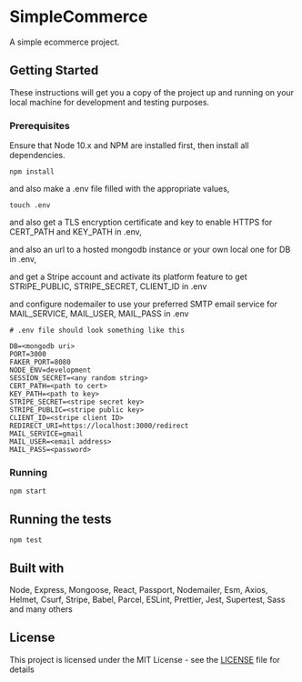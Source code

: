 # SimpleCommerce

A simple ecommerce project.

## Getting Started

These instructions will get you a copy of the project up and running on your local machine for development and testing purposes.

### Prerequisites

Ensure that Node 10.x and NPM are installed first, then install all dependencies.

```
npm install
```

and also make a .env file filled with the appropriate values,

```
touch .env
```

and also get a TLS encryption certificate and key to enable HTTPS for CERT_PATH and KEY_PATH in .env,

and also an url to a hosted mongodb instance or your own local one for DB in .env,

and get a Stripe account and activate its platform feature to get STRIPE_PUBLIC, STRIPE_SECRET, CLIENT_ID in .env

and configure nodemailer to use your preferred SMTP email service for MAIL_SERVICE, MAIL_USER, MAIL_PASS in .env

```
# .env file should look something like this

DB=<mongodb uri>
PORT=3000
FAKER_PORT=8080
NODE_ENV=development
SESSION_SECRET=<any random string>
CERT_PATH=<path to cert>
KEY_PATH=<path to key>
STRIPE_SECRET=<stripe secret key>
STRIPE_PUBLIC=<stripe public key>
CLIENT_ID=<stripe client ID>
REDIRECT_URI=https://localhost:3000/redirect
MAIL_SERVICE=gmail
MAIL_USER=<email address>
MAIL_PASS=<password>
```

### Running

```
npm start
```

## Running the tests

```
npm test
```

## Built with

Node, Express, Mongoose, React, Passport, Nodemailer, Esm, Axios, Helmet, Csurf, Stripe,
Babel, Parcel, ESLint, Prettier, Jest, Supertest, Sass and many others

## License

This project is licensed under the MIT License - see the [LICENSE](LICENSE) file for details
